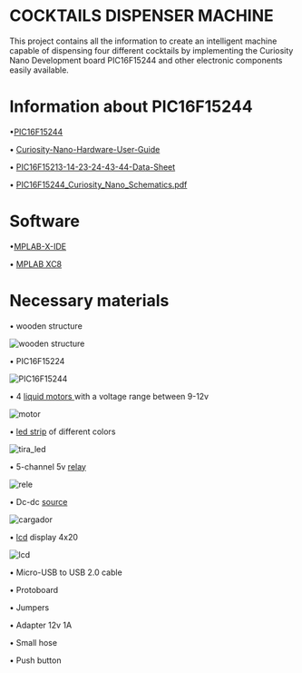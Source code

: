 # COCKTAILS DISPENSER MACHINE
This project contains all the information to create an intelligent machine capable of dispensing four different cocktails by implementing the Curiosity Nano Development board PIC16F15244 and other electronic components easily available.

#  Information about PIC16F15244
<p> •<a href= "https://www.microchip.com/wwwproducts/en/PIC16F15244"  target="_blank">PIC16F15244 </a> </p>
<p>• <a href= "http://ww1.microchip.com/downloads/en/DeviceDoc/PIC16F15244-Curiosity-Nano-Hardware-User-Guide-DS50003045A.pdf"  target="_blank">Curiosity-Nano-Hardware-User-Guide</a>  </p>
<p> • <a href= "http://ww1.microchip.com/downloads/en/DeviceDoc/PIC16F15213-14-23-24-43-44-Data-Sheet-DS40002195B.pdf"  target="_blank">PIC16F15213-14-23-24-43-44-Data-Sheet </a> </p>
<p> • <a href= "https://ww1.microchip.com/downloads/en/DeviceDoc/PIC16F15244_Curiosity_Nano_Schematics.pdf"   target="_blank">PIC16F15244_Curiosity_Nano_Schematics.pdf </a> </p>

# Software
<p> •<a href= "https://www.microchip.com/en-us/development-tools-tools-and-software/mplab-x-ide" target="_blank">MPLAB-X-IDE</a> </p>
<p>•  <a href= "https://www.microchip.com/en-us/development-tools-tools-and-software/mplab-ecosystem-downloads-archive" target="_blank"> MPLAB XC8 </a> </p>

# Necessary materials
<p> • wooden structure </p>

![wooden structure](https://user-images.githubusercontent.com/80067586/118411440-2b9db600-b65a-11eb-8d56-65c9ba938abd.jpg)

<p> • PIC16F15224</p>

![PIC16F15244](https://user-images.githubusercontent.com/80067586/118411455-4cfea200-b65a-11eb-9ae4-bb4275377dec.png)

<p> •  4  <a href="https://articulo.mercadolibre.com.co/MCO-545623259-mini-bomba-de-agua-3v-12v-arduino-acuario-_JM?matt_tool=99279475&matt_word=&matt_source=google&matt_campaign_id=11584883659&matt_ad_group_id=115595145969&matt_match_type=&matt_network=g&matt_device=c&matt_creative=478554425908&matt_keyword=&matt_ad_position=&matt_ad_type=pla&matt_merchant_id=116847301&matt_product_id=MCO545623259&matt_product_partition_id=311407048681&matt_target_id=pla-311407048681&gclid=CjwKCAjwhYOFBhBkEiwASF3KGVqKQa5jqAIFlsY4M6TgXeG_9Y0eAMzziLuogY2b7mwjIfVgFeqwpxoCUusQAvD_BwE" target="_blank">liquid motors </a> with a voltage range between 9-12v </p>

![motor](https://user-images.githubusercontent.com/80067586/118411520-a070f000-b65a-11eb-9a2b-62c22cb361c9.jpg)

<p>• <a href= "https://articulo.mercadolibre.com.co/MCO-540590452-cinta-led-3528-12v-5mts-siliconada-tira-luz-leds-fuente-_JM?searchVariation=46050582191#searchVariation=46050582191&position=7&search_layout=stack&type=item&tracking_id=f24ae44c-6730-4047-9268-c3f183562990" target="_blank">led strip</a> of different colors </p>

![tira_led](https://user-images.githubusercontent.com/80067586/118411590-e0d06e00-b65a-11eb-8f76-88d59be46161.jpg)

<p>• 5-channel 5v <a href= "https://articulo.mercadolibre.com.co/MCO-450495614-modulo-rele-4-canales-relay-arduino-5v-microcontrolador-pic-_JM#position=8&search_layout=stack&type=pad&tracking_id=e3a3ac68-22ad-48f9-895f-ef01dc14511c&is_advertising=true&ad_domain=VQCATCORE_LST&ad_position=8&ad_click_id=ODg2MGU1ZmEtN2VmNC00YWRkLWI4MmItYTk0NmE3NjU5MjVm" target="_blank">relay</a> </p>

![rele](https://user-images.githubusercontent.com/80067586/118411613-fcd40f80-b65a-11eb-9ac9-2d8438e9d4c4.jpg)

<p>• Dc-dc  <a href= "https://articulo.mercadolibre.com.co/MCO-600862443-fuente-dc-dc-lm2596-buck-converter-step-down-3a-voltaje-adj-_JM#position=7&search_layout=stack&type=item&tracking_id=a6d063ee-11fd-44a8-9150-0b5ddeb0d40a" target="_blank">source</a> </p>

![cargador ](https://user-images.githubusercontent.com/80067586/118411722-a5826f00-b65b-11eb-9d74-4ef92be8d855.jpg)


<p>• <a href= "https://ferretronica.com/products/pantalla-display-lcd-4x20-azul-con-backlight?variant=12507901689949" target="_blank">lcd</a> display 4x20 </p>

![lcd](https://user-images.githubusercontent.com/80067586/118411657-386ed980-b65b-11eb-9776-75b2dbb37d45.jpg)

<p>• Micro-USB to USB 2.0 cable </p>

<p>• Protoboard </p>

<p>• Jumpers </p>

<p>• Adapter 12v 1A </p>

<p>• Small hose </p>

<p>• Push button </p>








